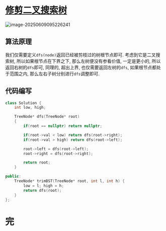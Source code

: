 # [修剪二叉搜索树](https://leetcode.cn/problems/trim-a-binary-search-tree/)

![image-20250609095226241](https://md-wind.oss-cn-nanjing.aliyuncs.com/md/202506090952430.png)

## 算法原理

我们仅需要定义`dfs(node)`返回已经被剪枝过的树根节点即可. 考虑到它是二叉搜索树, 所以如果根节点在下界之下, 那么左树便没有参看价值, 一定是更小的, 所以返回右树的`dfs`即可, 同理的, 超出上界, 也仅需要返回左树的`dfs`, 如果根节点都处于范围之内, 那么左右子树分别进行`dfs`调整即可.

## 代码编写

```cpp
class Solution {
    int low, high;

    TreeNode* dfs(TreeNode* root)
    {
        if(root == nullptr) return nullptr;

        if(root->val < low) return dfs(root->right);
        if(root->val > high) return dfs(root->left);

        root->left = dfs(root->left);
        root->right = dfs(root->right);

        return root;
    }

public:
    TreeNode* trimBST(TreeNode* root, int l, int h) {
        low = l; high = h;
        return dfs(root);
    }
};
```

# 完

